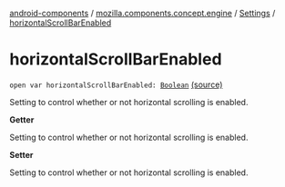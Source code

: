 [android-components](../../index.md) / [mozilla.components.concept.engine](../index.md) / [Settings](index.md) / [horizontalScrollBarEnabled](./horizontal-scroll-bar-enabled.md)

# horizontalScrollBarEnabled

`open var horizontalScrollBarEnabled: `[`Boolean`](https://kotlinlang.org/api/latest/jvm/stdlib/kotlin/-boolean/index.html) [(source)](https://github.com/mozilla-mobile/android-components/blob/master/components/concept/engine/src/main/java/mozilla/components/concept/engine/Settings.kt#L130)

Setting to control whether or not horizontal scrolling is enabled.

**Getter**

Setting to control whether or not horizontal scrolling is enabled.

**Setter**

Setting to control whether or not horizontal scrolling is enabled.

